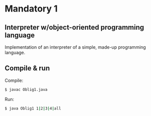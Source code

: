 # Mandatory 1
## Interpreter w/object-oriented programming language

Implementation of an interpreter of a simple, made-up programming language.

## Compile & run

Compile:
```bash
$ javac Oblig1.java
```
Run:
```bash
$ java Oblig1 1|2|3|4|all
```
